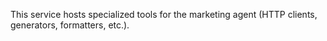 This service hosts specialized tools for the marketing agent (HTTP clients, generators, formatters, etc.).
